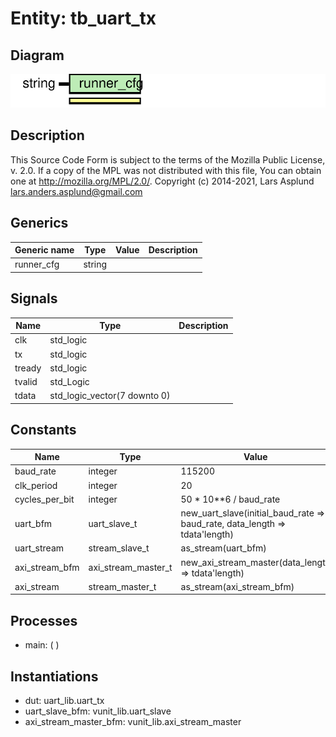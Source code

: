 # Entity: tb_uart_tx

## Diagram

![Diagram](tb_uart_tx.svg "Diagram")
## Description

This Source Code Form is subject to the terms of the Mozilla Public
License, v. 2.0. If a copy of the MPL was not distributed with this file,
You can obtain one at http://mozilla.org/MPL/2.0/.
Copyright (c) 2014-2021, Lars Asplund lars.anders.asplund@gmail.com
## Generics

| Generic name | Type   | Value | Description |
| ------------ | ------ | ----- | ----------- |
| runner_cfg   | string |       |             |
## Signals

| Name   | Type                         | Description |
| ------ | ---------------------------- | ----------- |
| clk    | std_logic                    |             |
| tx     | std_logic                    |             |
| tready | std_logic                    |             |
| tvalid | std_Logic                    |             |
| tdata  | std_logic_vector(7 downto 0) |             |
## Constants

| Name           | Type                | Value                                                                                                                             | Description |
| -------------- | ------------------- | --------------------------------------------------------------------------------------------------------------------------------- | ----------- |
| baud_rate      | integer             |  115200                                                                                                                           | bits / s    |
| clk_period     | integer             |  20                                                                                                                               | ns          |
| cycles_per_bit | integer             |  50 * 10**6 / baud_rate                                                                                                           |             |
| uart_bfm       | uart_slave_t        |  new_uart_slave(initial_baud_rate => baud_rate,                                                      data_length => tdata'length) |             |
| uart_stream    | stream_slave_t      |  as_stream(uart_bfm)                                                                                                              |             |
| axi_stream_bfm | axi_stream_master_t |  new_axi_stream_master(data_length => tdata'length)                                                                               |             |
| axi_stream     | stream_master_t     |  as_stream(axi_stream_bfm)                                                                                                        |             |
## Processes
- main: (  )
## Instantiations

- dut: uart_lib.uart_tx
- uart_slave_bfm: vunit_lib.uart_slave
- axi_stream_master_bfm: vunit_lib.axi_stream_master
